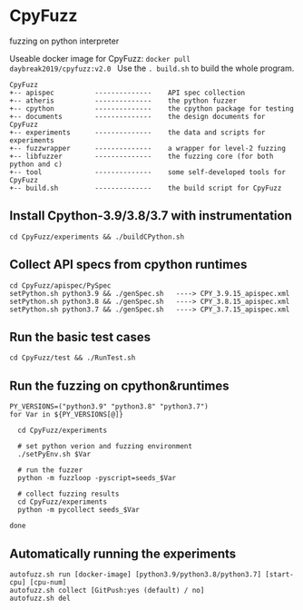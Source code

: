 # CpyFuzz
fuzzing on python interpreter

Useable docker image for CpyFuzz: ```docker pull daybreak2019/cpyfuzz:v2.0 ```
Use the ``` . build.sh ``` to build the whole program.

```
CpyFuzz
+-- apispec          --------------    API spec collection
+-- atheris          --------------    the python fuzzer
+-- cpython          --------------    the cpython package for testing
+-- documents        --------------    the design documents for CpyFuzz
+-- experiments      --------------    the data and scripts for experiments
+-- fuzzwrapper      --------------    a wrapper for level-2 fuzzing
+-- libfuzzer        --------------    the fuzzing core (for both python and c)
+-- tool             --------------    some self-developed tools for CpyFuzz
+-- build.sh         --------------    the build script for CpyFuzz

```

## Install Cpython-3.9/3.8/3.7 with instrumentation
```
cd CpyFuzz/experiments && ./buildCPython.sh 
```

## Collect API specs from cpython runtimes
```
cd CpyFuzz/apispec/PySpec
setPython.sh python3.9 && ./genSpec.sh   ----> CPY_3.9.15_apispec.xml
setPython.sh python3.8 && ./genSpec.sh   ----> CPY_3.8.15_apispec.xml
setPython.sh python3.7 && ./genSpec.sh   ----> CPY_3.7.15_apispec.xml
```

## Run the basic test cases
```
cd CpyFuzz/test && ./RunTest.sh
```


## Run the fuzzing on cpython&runtimes
```
PY_VERSIONS=("python3.9" "python3.8" "python3.7")
for Var in ${PY_VERSIONS[@]}

  cd CpyFuzz/experiments
  
  # set python verion and fuzzing environment
  ./setPyEnv.sh $Var
  
  # run the fuzzer 
  python -m fuzzloop -pyscript=seeds_$Var 

  # collect fuzzing results
  cd CpyFuzz/experiments
  python -m pycollect seeds_$Var
  
done
```

## Automatically running the experiments
```
autofuzz.sh run [docker-image] [python3.9/python3.8/python3.7] [start-cpu] [cpu-num]
autofuzz.sh collect [GitPush:yes (default) / no]
autofuzz.sh del
```



